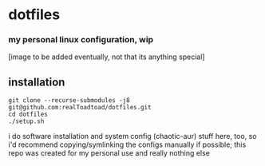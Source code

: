 # dotfiles
### my personal linux configuration, wip

[image to be added eventually, not that its anything special]

## installation
```
git clone --recurse-submodules -j8 git@github.com:realToadtoad/dotfiles.git
cd dotfiles
./setup.sh
```
i do software installation and system config (chaotic-aur) stuff here, too, so i'd recommend copying/symlinking the configs manually if possible; this repo was created for my personal use and really nothing else
